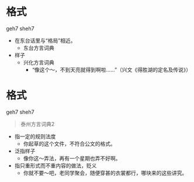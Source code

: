 # 格式
geh7 sheh7
+ 在东台话里与“格局”相近。
  * 东台方言词典
+ 样子
  * 兴化方言词典
    - “像这个～，不到天亮就得到啊啦……”（兴文《得胜湖的定名及传说》）


# 格式
geh7 sheh7
> 泰州方言词典2
- 指一定的规则法度
  - 你起草的这个文件，不符合公文的格式。
- 泛指样子
  - 像你这～弄法，再有一个星期也弄不好啊。
- 指只重形式而不重内容的做法，贬义
  - 你就不要～吧，老同学聚会，随便穿甚的衣裳都行，哪块来的这些讲究。